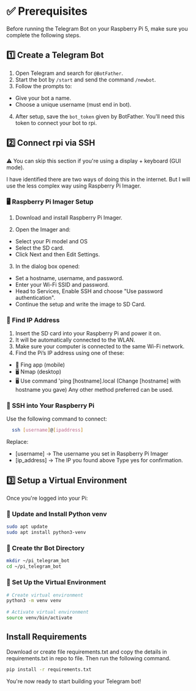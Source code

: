 # ✅ Prerequisites
Before running the Telegram Bot on your Raspberry Pi 5, make sure you complete the following steps.

## 1️⃣ Create a Telegram Bot
1. Open Telegram and search for `@BotFather`.
2. Start the bot by `/start` and send the command `/newbot`.
3. Follow the prompts to:
- Give your bot a name.
- Choose a unique username (must end in bot).
4. After setup, save the `bot_token` given by BotFather. You'll need this token to connect your bot to rpi.
  
## 2️⃣ Connect rpi via SSH
⚠️ You can skip this section if you're using a display + keyboard (GUI mode).

I have identified there are two ways of doing this in the internet. But I will use the less complex way using Raspberry Pi Imager.
  
### 🖥️ Raspberry Pi Imager Setup
1. Download and install Raspberry Pi Imager.

2. Open the Imager and:

- Select your Pi model and OS
- Select the SD card.
- Click Next and then Edit Settings.
  
3. In the dialog box opened:
- Set a hostname, username, and password.
- Enter your Wi-Fi SSID and password.
- Head to Services, Enable SSH and choose "Use password authentication".
- Continue the setup and write the image to SD Card.
   
### 🔌 Find IP Address
1. Insert the SD card into your Raspberry Pi and power it on.
2. It will be automatically connected to the WLAN.
3. Make sure your computer is connected to the same Wi-Fi network.
4. Find the Pi’s IP address using one of these:
- 📱 Fing app (mobile)
- 🖥️ Nmap (desktop)
- 🖥️ Use command 'ping [hostname].local (Change [hostname] with hostname you gave)
Any other method preferred can be used.
  
### 🔐 SSH into Your Raspberry Pi
Use the following command to connect:
```bash
  ssh [username]@[ipaddress]
```
   
Replace:

- [username] → The username you set in Raspberry Pi Imager
- [ip_address] → The IP you found above
Type yes for confirmation.

## 3️⃣ Setup a Virtual Environment
Once you're logged into your Pi:

### 🔄 Update and Install Python venv
```bash
sudo apt update
sudo apt install python3-venv
```
  
### 📁 Create thr Bot Directory
```bash
mkdir ~/pi_telegram_bot
cd ~/pi_telegram_bot
```
  
### 🧪 Set Up the Virtual Environment
```bash
# Create virtual environment
python3 -m venv venv
  
# Activate virtual environment
source venv/bin/activate
```

## Install Requirements
Download or create file requirements.txt and copy the details in requirements.txt in repo to file.
Then run the following command.
  
```bash
pip install -r requirements.txt
```
You're now ready to start building your Telegram bot!
